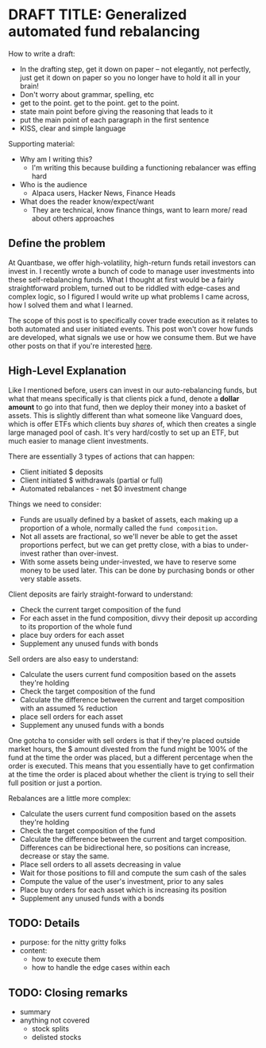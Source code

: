 # DRAFT TITLE: Generalized automated fund rebalancing 

How to write a draft:
- In the drafting step, get it down on paper – not elegantly, not perfectly, 
  just get it down on paper so you no longer have to hold it all in your brain!
- Don't worry about grammar, spelling, etc
- get to the point. get to the point. get to the point.
- state main point before giving the reasoning that leads to it
- put the main point of each paragraph in the first sentence
- KISS, clear and simple language

Supporting material:
- Why am I writing this?
  - I'm writing this because building a functioning rebalancer was effing hard
- Who is the audience
  - Alpaca users, Hacker News, Finance Heads
- What does the reader know/expect/want
  - They are technical, know finance things, want to learn more/ read about others approaches

## Define the problem
At Quantbase, we offer high-volatility, high-return funds retail investors can invest in. I recently wrote 
a bunch of code to manage user investments into these self-rebalancing funds. What I thought
at first would be a fairly straightforward problem, turned out to be riddled with edge-cases and complex
logic, so I figured I would write up what problems I came across, how I solved them and what I learned.

The scope of this post is to specifically cover trade execution as it relates to both automated and user 
initiated events. This post won't cover how funds are developed, what signals we use or how we consume them.
But we have other posts on that if you're interested [here](https://quantbase.substack.com).

## High-Level Explanation
Like I mentioned before, users can invest in our auto-rebalancing funds, but what that means
specifically is that clients pick a fund, denote a **dollar amount** to go into that fund, 
then we deploy their money into a basket of assets. This is slightly different than what someone 
like Vanguard does, which is offer ETFs which clients buy _shares_ of, which then creates a single
large managed pool of cash. It's very hard/costly to set up an ETF, but much easier to manage client
investments.

There are essentially 3 types of actions that can happen:
- Client initiated $ deposits
- Client initiated $ withdrawals (partial or full)
- Automated rebalances - net $0 investment change

Things we need to consider:
- Funds are usually defined by a basket of assets, each making up a proportion of a whole, normally called the
`fund composition`.
- Not all assets are fractional, so we'll never be able to get the asset proportions perfect, 
but we can get pretty close, with a bias to under-invest rather than over-invest.
- With some assets being under-invested, we have to reserve some money to be used later. This can be done
by purchasing bonds or other very stable assets.

Client deposits are fairly straight-forward to understand:
- Check the current target composition of the fund
- For each asset in the fund composition, divvy their deposit up according to its proportion of the whole fund
- place buy orders for each asset
- Supplement any unused funds with bonds

Sell orders are also easy to understand:
- Calculate the users current fund composition based on the assets they're holding
- Check the target composition of the fund
- Calculate the difference between the current and target composition with an assumed % reduction
- place sell orders for each asset
- Supplement any unused funds with a bonds

One gotcha to consider with sell orders is that if they're placed outside market hours, the $ amount
divested from the fund might be 100% of the fund at the time the order was placed, but a different percentage
when the order is executed. This means that you essentially have to get confirmation at the time the order is
placed about whether the client is trying to sell their full position or just a portion. 

Rebalances are a little more complex:
- Calculate the users current fund composition based on the assets they're holding
- Check the target composition of the fund
- Calculate the difference between the current and target composition. Differences can be bidirectional
here, so positions can increase, decrease or stay the same.
- Place sell orders to all assets decreasing in value
- Wait for those positions to fill and compute the sum cash of the sales
- Compute the value of the user's investment, prior to any sales
- Place buy orders for each asset which is increasing its position
- Supplement any unused funds with a bonds

## TODO: Details
- purpose: for the nitty gritty folks
- content:
  - how to execute them
  - how to handle the edge cases within each

## TODO: Closing remarks
- summary
- anything not covered
  - stock splits
  - delisted stocks


